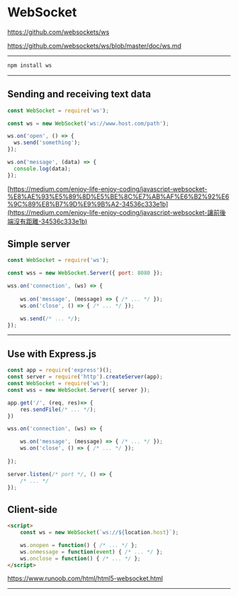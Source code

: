 # WebSocket

https://github.com/websockets/ws

https://github.com/websockets/ws/blob/master/doc/ws.md

___

```js
npm install ws
```

___

## Sending and receiving text data

```js
const WebSocket = require('ws');

const ws = new WebSocket('ws://www.host.com/path');

ws.on('open', () => {
  ws.send('something');
});

ws.on('message', (data) => {
  console.log(data);
});
```

[https://medium.com/enjoy-life-enjoy-coding/javascript-websocket-%E8%AE%93%E5%89%8D%E5%BE%8C%E7%AB%AF%E6%B2%92%E6%9C%89%E8%B7%9D%E9%9B%A2-34536c333e1b](https://medium.com/enjoy-life-enjoy-coding/javascript-websocket-讓前後端沒有距離-34536c333e1b)

## Simple server

```js
const WebSocket = require('ws');

const wss = new WebSocket.Server({ port: 8080 });

wss.on('connection', (ws) => {
    
    ws.on('message', (message) => { /* ... */ });
    ws.on('close', () => { /* ... */ });

 	ws.send(/* ... */);
});
```

___

## Use with Express.js

```js
const app = require('express')();
const server = require('http').createServer(app);
const WebSocket = require('ws');
const wss = new WebSocket.Server({ server });

app.get('/', (req, res)=> {
    res.sendFile(/* ... */);
})

wss.on('connection', (ws) => {

    ws.on('message', (message) => { /* ... */ });
    ws.on('close', () => { /* ... */ });
        
});

server.listen(/* port */, () => {
    /* ... */
});
```

## Client-side

```html
<script>
    const ws = new WebSocket(`ws://${location.host}`);

    ws.onopen = function() { /* ... */ };
    ws.onmessage = function(event) { /* ... */ };
    ws.onclose = function() { /* ... */ };
</script>
```

https://www.runoob.com/html/html5-websocket.html

___
